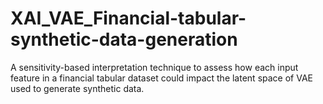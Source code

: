 # XAI_VAE_Financial-tabular-synthetic-data-generation
A sensitivity-based interpretation technique to assess how each input feature in a financial tabular dataset could impact the latent space of VAE used to generate synthetic data.
